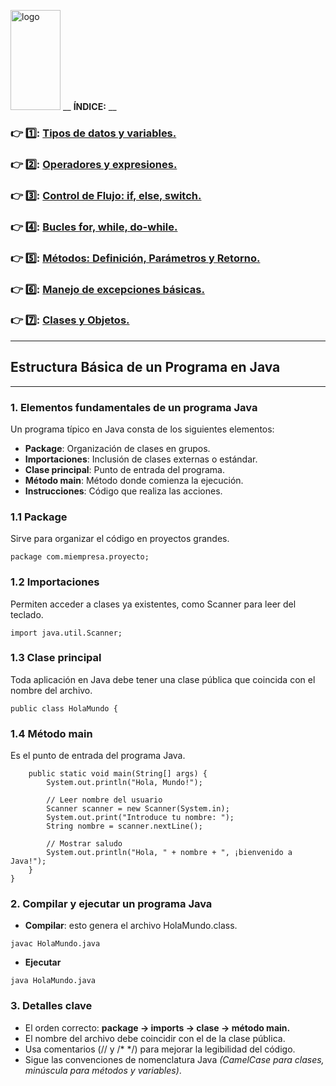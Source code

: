 <image src="https://upload.wikimedia.org/wikipedia/en/thumb/3/30/Java_programming_language_logo.svg/1200px-Java_programming_language_logo.svg.png" alt="logo" width="80" height="160"> __ **ÍNDICE:** __
    
### :point_right:	1️⃣:	[Tipos de datos y variables.](https://github.com/aruipal/Java/blob/main/Tipos%20de%20datos%20y%20variables.md)
### :point_right:	2️⃣:	[Operadores y expresiones.](https://github.com/aruipal/Java/blob/main/Operadores%20y%20Expresiones%20en%20Java.md)
### :point_right:   3️⃣: [Control de Flujo: if, else, switch.](https://github.com/aruipal/Java/blob/main/Control%20de%20Flujo.md)
### :point_right:   4️⃣: [Bucles for, while, do-while.](https://github.com/aruipal/Java/blob/main/Bucles%20for,%20while,%20do-while.md)
### :point_right:   5️⃣: [Métodos: Definición, Parámetros y Retorno.](https://github.com/aruipal/Java/blob/main/M%C3%A9todos:%20Definici%C3%B3n,%20Par%C3%A1metros%20y%20Retorno.md)
### :point_right:   6️⃣: [Manejo de excepciones básicas.](https://github.com/aruipal/Java/blob/main/Manejo%20de%20Excepciones%20B%C3%A1sicas.md)
### :point_right:   7️⃣: [Clases y Objetos.]([https://github.com/aruipal/Java/blob/main/Manejo%20de%20Excepciones%20B%C3%A1sicas.md](https://github.com/aruipal/Java/blob/main/Clases%20y%20Objetos.md))
___

## Estructura Básica de un Programa en Java
---
### 1. Elementos fundamentales de un programa Java

Un programa típico en Java consta de los siguientes elementos:
- **Package**: Organización de clases en grupos.
- **Importaciones**: Inclusión de clases externas o estándar.
- **Clase principal**: Punto de entrada del programa.
- **Método main**: Método donde comienza la ejecución.
- **Instrucciones**: Código que realiza las acciones.

### 1.1 Package
Sirve para organizar el código en proyectos grandes.
```
package com.miempresa.proyecto;
```
### 1.2 Importaciones
Permiten acceder a clases ya existentes, como Scanner para leer del teclado.
```
import java.util.Scanner;
```
### 1.3 Clase principal
Toda aplicación en Java debe tener una clase pública que coincida con el nombre del archivo.
```
public class HolaMundo {
```
### 1.4 Método main
Es el punto de entrada del programa Java.
```
    public static void main(String[] args) {
        System.out.println("Hola, Mundo!");

        // Leer nombre del usuario
        Scanner scanner = new Scanner(System.in);
        System.out.print("Introduce tu nombre: ");
        String nombre = scanner.nextLine();

        // Mostrar saludo
        System.out.println("Hola, " + nombre + ", ¡bienvenido a Java!");
    }
}
```
### 2. Compilar y ejecutar un programa Java
- **Compilar**: esto genera el archivo HolaMundo.class.
```
javac HolaMundo.java
```
- **Ejecutar**
```
java HolaMundo.java
```
### 3. Detalles clave
- El orden correcto: **package → imports → clase → método main.**
- El nombre del archivo debe coincidir con el de la clase pública.
- Usa comentarios (// y /* */) para mejorar la legibilidad del código.
- Sigue las convenciones de nomenclatura Java *(CamelCase para clases, minúscula para métodos y variables)*.
